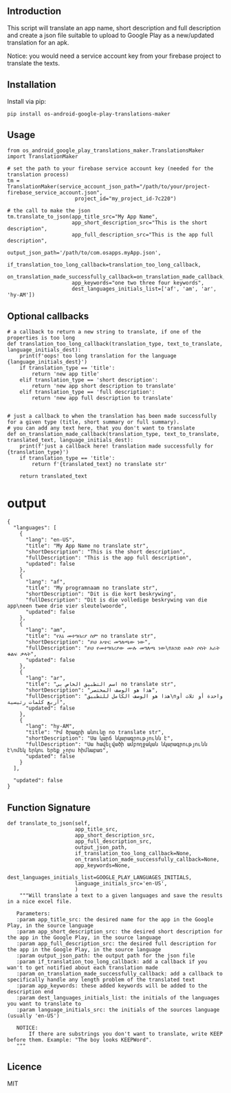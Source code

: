 Introduction
------------

This script will translate an app name, short description and full description and create a json file suitable to upload to Google Play as a new/updated translation for an apk.

Notice: you would need a service account key from your firebase project to translate the texts.

## Installation
Install via pip:

    pip install os-android-google-play-translations-maker

## Usage       

    from os_android_google_play_translations_maker.TranslationsMaker import TranslationMaker
    
    # set the path to your firebase service account key (needed for the translation process)
    tm = TranslationMaker(service_account_json_path="/path/to/your/project-firebase_service_account.json",
                          project_id="my_project_id-7c220")
    
    # the call to make the json
    tm.translate_to_json(app_title_src="My App Name",
                         app_short_description_src="This is the short description",
                         app_full_description_src="This is the app full description",
                         output_json_path='/path/to/com.osapps.myApp.json',
                         if_translation_too_long_callback=translation_too_long_callback,
                         on_translation_made_successfully_callback=on_translation_made_callback,
                         app_keywords="one two three four keywords",
                         dest_languages_initials_list=['af', 'am', 'ar', 'hy-AM'])


## Optional callbacks

    
    # a callback to return a new string to translate, if one of the properties is too long
    def translation_too_long_callback(translation_type, text_to_translate, language_initials_dest):
        print(f'oops! too long translation for the language {language_initials_dest}')
        if translation_type == 'title':
            return 'new app title'
        elif translation_type == 'short description':
            return 'new app short description to translate'
        elif translation_type == 'full description':
            return 'new app full description to translate'
    
    
    # just a callback to when the translation has been made successfully for a given type (title, short summary or full summary).
    # you can add any text here, that you don't want to translate
    def on_translation_made_callback(translation_type, text_to_translate, translated_text, language_initials_dest):
        print(f'just a callback here! translation made successfully for {translation_type}')
        if translation_type == 'title':
            return f'{translated_text} no translate str'
    
        return translated_text
    
# output

    {
      "languages": [
        {
          "lang": "en-US",
          "title": "My App Name no translate str",
          "shortDescription": "This is the short description",
          "fullDescription": "This is the app full description",
          "updated": false
        },
        {
          "lang": "af",
          "title": "My programnaam no translate str",
          "shortDescription": "Dit is die kort beskrywing",
          "fullDescription": "Dit is die volledige beskrywing van die app\neen twee drie vier sleutelwoorde",
          "updated": false
        },
        {
          "lang": "am",
          "title": "የእኔ መተግበሪያ ስም no translate str",
          "shortDescription": "ይህ አጭር መግለጫው ነው",
          "fullDescription": "ይህ የመተግበሪያው ሙሉ መግለጫ ነው\nአንድ ሁለት ሶስት አራት ቁልፍ ቃላት",
          "updated": false
        },
        {
          "lang": "ar",
          "title": "اسم التطبيق الخاص بي no translate str",
          "shortDescription": "هذا هو الوصف المختصر",
          "fullDescription": "هذا هو الوصف الكامل للتطبيق\nواحدة أو ثلاث أو أربع كلمات رئيسية",
          "updated": false
        },
        {
          "lang": "hy-AM",
          "title": "Իմ ծրագրի անունը no translate str",
          "shortDescription": "Սա կարճ նկարագրությունն է",
          "fullDescription": "Սա հավելվածի ամբողջական նկարագրությունն է\nմեկ երկու երեք չորս հիմնաբառ",
          "updated": false
        }
      ],
      
      "updated": false
    }
## Function Signature
    def translate_to_json(self,
                          app_title_src,
                          app_short_description_src,
                          app_full_description_src,
                          output_json_path,
                          if_translation_too_long_callback=None,
                          on_translation_made_successfully_callback=None,
                          app_keywords=None,
                          dest_languages_initials_list=GOOGLE_PLAY_LANGUAGES_INITIALS,
                          language_initials_src='en-US',
                          )
        """Will translate a text to a given languages and save the results in a nice excel file.

       Parameters:
       :param app_title_src: the desired name for the app in the Google Play, in the source language
       :param app_short_description_src: the desired short description for the app in the Google Play, in the source language
       :param app_full_description_src: the desired full description for the app in the Google Play, in the source language
       :param output_json_path: the output path for the json file
       :param if_translation_too_long_callback: add a callback if you wan't to get notified about each translation made
       :param on_translation_made_successfully_callback: add a callback to specifically handle any length problem of the translated text
       :param app_keywords: these added keywords will be added to the description end
       :param dest_languages_initials_list: the initials of the languages you want to translate to
       :param language_initials_src: the initials of the sources language (usually 'en-US')

       NOTICE:
           If there are substrings you don't want to translate, write KEEP before them. Example: "The boy looks KEEPWord".
       """    


## Licence
MIT